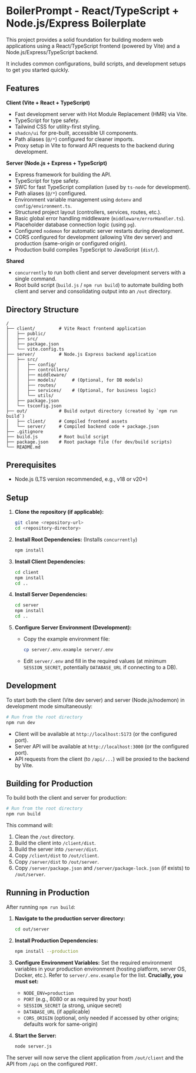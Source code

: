 # BoilerPrompt - React/TypeScript + Node.js/Express Boilerplate

This project provides a solid foundation for building modern web applications using a React/TypeScript frontend (powered by Vite) and a Node.js/Express/TypeScript backend.

It includes common configurations, build scripts, and development setups to get you started quickly.

## Features

**Client (Vite + React + TypeScript)**

*   Fast development server with Hot Module Replacement (HMR) via Vite.
*   TypeScript for type safety.
*   Tailwind CSS for utility-first styling.
*   `shadcn/ui` for pre-built, accessible UI components.
*   Path aliases (`@/*`) configured for cleaner imports.
*   Proxy setup in Vite to forward API requests to the backend during development.

**Server (Node.js + Express + TypeScript)**

*   Express framework for building the API.
*   TypeScript for type safety.
*   SWC for fast TypeScript compilation (used by `ts-node` for development).
*   Path aliases (`@/*`) configured.
*   Environment variable management using `dotenv` and `config/environment.ts`.
*   Structured project layout (controllers, services, routes, etc.).
*   Basic global error handling middleware (`middleware/errorHandler.ts`).
*   Placeholder database connection logic (using `pg`).
*   Configured `nodemon` for automatic server restarts during development.
*   CORS configured for development (allowing Vite dev server) and production (same-origin or configured origin).
*   Production build compiles TypeScript to JavaScript (`dist/`).

**Shared**

*   `concurrently` to run both client and server development servers with a single command.
*   Root build script (`build.js` / `npm run build`) to automate building both client and server and consolidating output into an `/out` directory.

## Directory Structure

```
/
├── client/         # Vite React frontend application
│   ├── public/
│   ├── src/
│   ├── package.json
│   └── vite.config.ts
├── server/         # Node.js Express backend application
│   ├── src/
│   │   ├── config/
│   │   ├── controllers/
│   │   ├── middleware/
│   │   ├── models/      # (Optional, for DB models)
│   │   ├── routes/
│   │   ├── services/    # (Optional, for business logic)
│   │   └── utils/
│   ├── package.json
│   └── tsconfig.json
├── out/            # Build output directory (created by `npm run build`)
│   ├── client/     # Compiled frontend assets
│   └── server/     # Compiled backend code + package.json
├── .gitignore
├── build.js        # Root build script
├── package.json    # Root package file (for dev/build scripts)
└── README.md
```

## Prerequisites

*   Node.js (LTS version recommended, e.g., v18 or v20+)

## Setup

1.  **Clone the repository (if applicable):**
    ```bash
    git clone <repository-url>
    cd <repository-directory>
    ```

2.  **Install Root Dependencies:**
    (Installs `concurrently`)
    ```bash
    npm install
    ```

3.  **Install Client Dependencies:**
    ```bash
    cd client
    npm install
    cd ..
    ```

4.  **Install Server Dependencies:**
    ```bash
    cd server
    npm install
    cd ..
    ```

5.  **Configure Server Environment (Development):**
    *   Copy the example environment file:
        ```bash
        cp server/.env.example server/.env
        ```
    *   Edit `server/.env` and fill in the required values (at minimum `SESSION_SECRET`, potentially `DATABASE_URL` if connecting to a DB).

## Development

To start both the client (Vite dev server) and server (Node.js/nodemon) in development mode simultaneously:

```bash
# Run from the root directory
npm run dev
```

*   Client will be available at `http://localhost:5173` (or the configured port).
*   Server API will be available at `http://localhost:3000` (or the configured port).
*   API requests from the client (to `/api/...`) will be proxied to the backend by Vite.

## Building for Production

To build both the client and server for production:

```bash
# Run from the root directory
npm run build
```

This command will:
1.  Clean the `/out` directory.
2.  Build the client into `/client/dist`.
3.  Build the server into `/server/dist`.
4.  Copy `/client/dist` to `/out/client`.
5.  Copy `/server/dist` to `/out/server`.
6.  Copy `/server/package.json` and `/server/package-lock.json` (if exists) to `/out/server`.

## Running in Production

After running `npm run build`:

1.  **Navigate to the production server directory:**
    ```bash
    cd out/server
    ```

2.  **Install Production Dependencies:**
    ```bash
    npm install --production
    ```

3.  **Configure Environment Variables:**
    Set the required environment variables in your production environment (hosting platform, server OS, Docker, etc.). Refer to `server/.env.example` for the list. **Crucially, you must set:**
    *   `NODE_ENV=production`
    *   `PORT` (e.g., 8080 or as required by your host)
    *   `SESSION_SECRET` (a strong, unique secret)
    *   `DATABASE_URL` (if applicable)
    *   `CORS_ORIGIN` (optional, only needed if accessed by other origins; defaults work for same-origin)

4.  **Start the Server:**
    ```bash
    node server.js
    ```

The server will now serve the client application from `/out/client` and the API from `/api` on the configured `PORT`.

